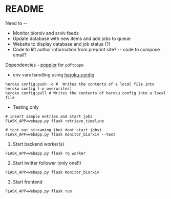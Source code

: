 README
======

Need to --

* Monitor biorxiv and arxiv feeds
* Update database with new items and add jobs to queue
* Website to display database and job status (?)
* Code to lift author information from preprint site?
-- code to compose email?

Dependencies
    - [poppler](https://poppler.freedesktop.org/) for `pdftoppm`

* env vars handling using [heroku-config](https://github.com/xavdid/heroku-config)

```shell
heroku config:push -o #  Writes the contents of a local file into heroku config (-o overwrites)
heroku config:pull # Writes the contents of heroku config into a local file
```

* Testing only

```shell
# insert sample entries and start jobs
FLASK_APP=webapp.py flask retrieve_timeline

# test out streaming (but dont start jobs)
FLASK_APP=webapp.py flask monitor_biorxiv --test
```

1. Start backend worker(s)

```shell
FLASK_APP=webapp.py flask rq worker
```

2. Start twitter follower (only one!!)

```shell
FLASK_APP=webapp.py flask monitor_biorxiv
```

3. Start frontend

```shell
FLASK_APP=webapp.py flask run
```
